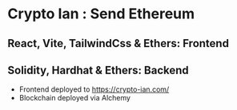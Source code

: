 # Crypto Ian : Send Ethereum

 
## React, Vite, TailwindCss & Ethers: Frontend
## Solidity, Hardhat & Ethers: Backend

- Frontend deployed to https://crypto-ian.com/
- Blockchain deployed via Alchemy
